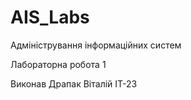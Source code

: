 # AIS_Labs

Адміністрування інформаційних систем

Лабораторна робота 1

Виконав Драпак Віталій ІТ-23

